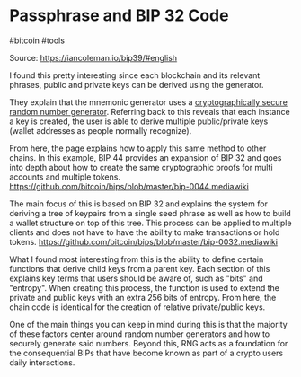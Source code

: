 # Passphrase and BIP 32 Code
#bitcoin #tools 

Source:
https://iancoleman.io/bip39/#english

I found this pretty interesting since each blockchain and its relevant phrases, public and private keys can be derived using the generator.

They explain that the mnemonic generator uses a [cryptographically secure random number generator](https://developer.mozilla.org/en-US/docs/Web/API/RandomSource/getRandomValues). Referring back to this reveals that each instance a key is created, the user is able to derive multiple public/private keys (wallet addresses as people normally recognize). 

From here, the page explains how to apply this same method to other chains. In this example, BIP 44 provides an expansion of BIP 32 and goes into depth about how to create the same cryptographic proofs for multi accounts and multiple tokens.
https://github.com/bitcoin/bips/blob/master/bip-0044.mediawiki

The main focus of this is based on BIP 32 and explains the system for deriving a tree of keypairs from a single seed phrase as well as how to build a wallet structure on top of this tree. This process can be applied to multiple clients and does not have to have the ability to make transactions or hold tokens.
https://github.com/bitcoin/bips/blob/master/bip-0032.mediawiki

What I found most interesting from this is the ability to define certain functions that derive child keys from a parent key. Each section of this explains key terms that users should be aware of, such as "bits" and "entropy". When creating this process, the function is used to extend the private and public keys with an extra 256 bits of entropy. From here, the chain code is identical for the creation of relative private/public keys.

One of the main things you can keep in mind during this is that the majority of these factors center around random number generators and how to securely generate said numbers. Beyond this, RNG acts as a foundation for the consequential BIPs that have become known as part of a crypto users daily interactions.